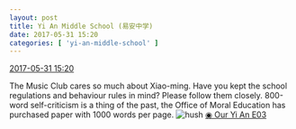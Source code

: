 ```yaml
---
layout: post
title: Yi An Middle School (易安中学)
date: 2017-05-31 15:20
categories: [ 'yi-an-middle-school' ]
---
```


<div class="weibo-info">
  <a href="http://weibo.com/6074218720/F5ERwfoOi">2017-05-31 15:20</a>
</div>

The Music Club cares so much about Xiao-ming. Have you kept the school regulations and behaviour rules in mind? Please follow them closely. 800-word self-criticism is a thing  of the past, the Office of Moral Education has purchased paper with 1000 words per page. ![hush](http://img.t.sinajs.cn/t4/appstyle/expression/ext/normal/a6/x_org.gif) [◉ Our Yi An E03](http://www.iqiyi.com/v_19rr72c3f4.html)
